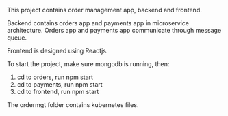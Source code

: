This project contains order management app, backend and frontend.

Backend contains orders app and payments app in microservice architecture. Orders app and payments app communicate through message queue.

Frontend is designed using Reactjs.

To start the project, make sure mongodb is running, then:
1. cd to orders, run npm start
2. cd to payments, run npm start
3. cd to frontend, run npm start

The ordermgt folder contains kubernetes files.
